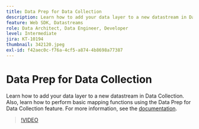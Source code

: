 ```yaml
---
title: Data Prep for Data Collection
description: Learn how to add your data layer to a new datastream in Data Collection.
feature: Web SDK, Datastreams
role: Data Architect, Data Engineer, Developer
level: Intermediate
jira: KT-10194
thumbnail: 342120.jpeg
exl-id: f42aec0c-f76a-4cf5-a874-4b8698a77387
---
```

# Data Prep for Data Collection

Learn how to add your data layer to a new datastream in Data Collection. Also, learn how to perform basic mapping functions using the Data Prep for Data Collection feature. For more information, see the [documentation](https://experienceleague.adobe.com/docs/experience-platform/edge/fundamentals/datastreams.html#data-prep).

>[!VIDEO](https://video.tv.adobe.com/v/342120/?quality=12&learn=on)
